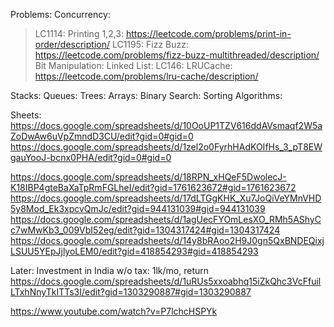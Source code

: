 Problems:
Concurrency: 
  >LC1114: Printing 1,2,3: https://leetcode.com/problems/print-in-order/description/
  >LC1195: Fizz Buzz: https://leetcode.com/problems/fizz-buzz-multithreaded/description/ 
Bit Manipulation: 
Linked List: 
  > LC146: LRUCache: https://leetcode.com/problems/lru-cache/description/
  
Stacks: 
Queues: 
Trees: 
Arrays: 
Binary Search: 
Sorting Algorithms: 

Sheets:
https://docs.google.com/spreadsheets/d/10OoUP1TZV616ddAVsmaqf2W5aZoDwAw6uVpZmndD3CU/edit?gid=0#gid=0
https://docs.google.com/spreadsheets/d/1zel2o0FyrhHAdKOIfHs_3_pT8EWgauYooJ-bcnx0PHA/edit?gid=0#gid=0

https://docs.google.com/spreadsheets/d/18RPN_xHQeF5DwolecJ-K18IBP4gteBaXaTpRmFGLheI/edit?gid=1761623672#gid=1761623672
https://docs.google.com/spreadsheets/d/17dLTGgKHK_Xu7JoQiVeYMnVHD5y8Mod_Ek3xpcvQmJc/edit?gid=944131039#gid=944131039
https://docs.google.com/spreadsheets/d/1agUecFYOmLesXO_RMh5AShyCc7wMwKb3_009VbI52eg/edit?gid=1304317424#gid=1304317424
https://docs.google.com/spreadsheets/d/14y8bRAoo2H9J0gn5QxBNDEQixjLSUU5YEpJjlyoLEM0/edit?gid=418854293#gid=418854293

Later:
Investment in India w/o tax: 1lk/mo, return
https://docs.google.com/spreadsheets/d/1uRUs5xxoabhq15iZkQhc3VcFfuilLTxhNnyTkITTs3I/edit?gid=1303290887#gid=1303290887

https://www.youtube.com/watch?v=P7lchcHSPYk